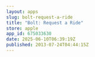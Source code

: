 ```yaml
---
layout: apps
slug: bolt-request-a-ride
title: "Bolt: Request a Ride"
store: apple
app_id: 675033630
date: 2025-06-10T06:39:19Z
published: 2013-07-24T04:44:15Z
---
```

